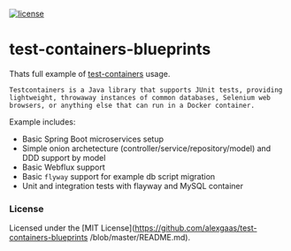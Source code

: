 [![license](https://img.shields.io/github/license/mashape/apistatus.svg?maxAge=2592000)](https://github.com/alexgaas/test-containers-blueprints/master/LICENSE)

# test-containers-blueprints

Thats full example of [test-containers](https://www.testcontainers.org/) usage.

`Testcontainers is a Java library that supports JUnit tests, providing lightweight, throwaway instances of common databases, Selenium web browsers, or anything else that can run in a Docker container.`

Example includes:

- Basic Spring Boot microservices setup
- Simple onion archetecture (controller/service/repository/model) and DDD support by model
- Basic Webflux support
- Basic `flyway` support for example db script migration
- Unit and integration tests with flayway and MySQL container 

### License

Licensed under the [MIT License](https://github.com/alexgaas/test-containers-blueprints
/blob/master/README.md).
